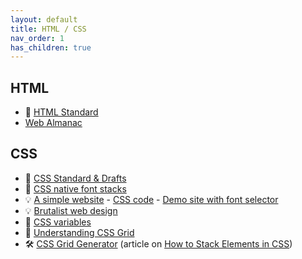 ```yaml
---
layout: default
title: HTML / CSS
nav_order: 1
has_children: true
---
```


## HTML
+ :notebook_with_decorative_cover: [HTML Standard](https://html.spec.whatwg.org/multipage/)
+ [Web Almanac](https://almanac.httparchive.org/)

## CSS
+ :notebook_with_decorative_cover: [CSS Standard & Drafts](https://www.w3.org/Style/CSS/)
+ :memo: [CSS native font stacks](css-native-font-stacks)
+ :bulb: [A simple website](https://blog.koley.in/baserock/) - [CSS code](https://gist.github.com/hvianna/eaa782ca66c768c3fc90bb21d33c75cc) - [Demo site with font selector](https://hvianna.github.io/simple/)
+ :bulb: [Brutalist web design](https://brutalist-web.design/)
+ :open_book: [CSS variables](https://developer.mozilla.org/en-US/docs/Web/CSS/Using_CSS_variables)
+ :open_book: [Understanding CSS Grid](https://www.smashingmagazine.com/2020/01/understanding-css-grid-container/)
+ :hammer_and_wrench: [CSS Grid Generator](https://cssgrid-generator.netlify.com/) (article on [How to Stack Elements in CSS](https://css-tricks.com/how-to-stack-elements-in-css/))
